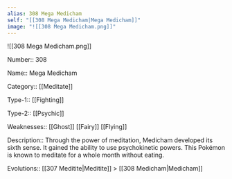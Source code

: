 ```yaml
---
alias: 308 Mega Medicham
self: "[[308 Mega Medicham|Mega Medicham]]"
image: "![[308 Mega Medicham.png]]"
---
```


![[308 Mega Medicham.png]]


Number:: 308

Name:: Mega Medicham

Category:: [[Meditate]]

Type-1:: [[Fighting]]

Type-2:: [[Psychic]]

Weaknesses:: [[Ghost]] [[Fairy]] [[Flying]]

Description:: Through the power of meditation, Medicham developed its sixth sense. It gained the ability to use psychokinetic powers. This Pokémon is known to meditate for a whole month without eating.

Evolutions:: [[307 Meditite|Meditite]] > [[308 Medicham|Medicham]]